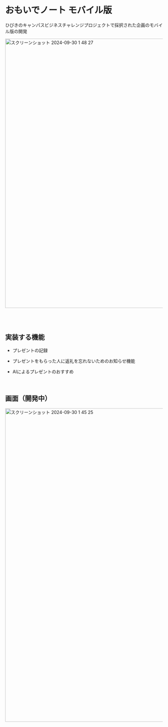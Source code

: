 # おもいでノート モバイル版
ひびきのキャンパスビジネスチャレンジプロジェクトで採択された企画のモバイル版の開発

<img width="862" alt="スクリーンショット 2024-09-30 1 48 27" src="https://github.com/user-attachments/assets/98273fe4-697d-46a0-b319-6a410fe0ba29">

<br><br>

## 実装する機能
* プレゼントの記録
* プレゼントをもらった人に返礼を忘れないためのお知らせ機能
* AIによるプレゼントのおすすめ

  <br>

 ## 画面（開発中）

<img width="1003" alt="スクリーンショット 2024-09-30 1 45 25" src="https://github.com/user-attachments/assets/3c2b5199-ce51-460a-8406-5398492abf36">
